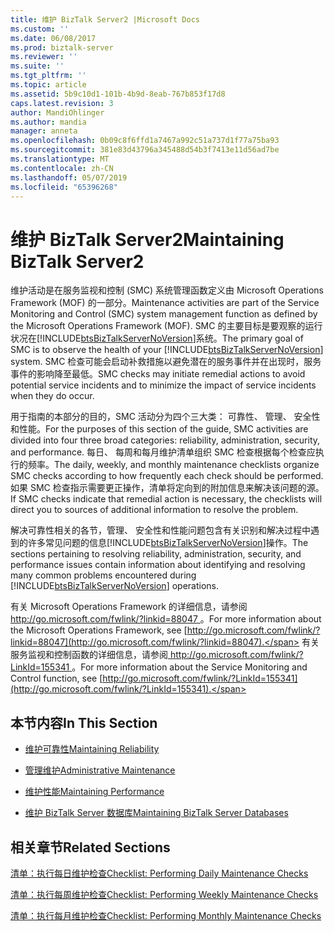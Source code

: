 ```yaml
---
title: 维护 BizTalk Server2 |Microsoft Docs
ms.custom: ''
ms.date: 06/08/2017
ms.prod: biztalk-server
ms.reviewer: ''
ms.suite: ''
ms.tgt_pltfrm: ''
ms.topic: article
ms.assetid: 5b9c10d1-101b-4b9d-8eab-767b853f17d8
caps.latest.revision: 3
author: MandiOhlinger
ms.author: mandia
manager: anneta
ms.openlocfilehash: 0b09c8f6ffd1a7467a992c51a737d1f77a75ba93
ms.sourcegitcommit: 381e83d43796a345488d54b3f7413e11d56ad7be
ms.translationtype: MT
ms.contentlocale: zh-CN
ms.lasthandoff: 05/07/2019
ms.locfileid: "65396268"
---
```

# <a name="maintaining-biztalk-server2"></a><span data-ttu-id="36522-102">维护 BizTalk Server2</span><span class="sxs-lookup"><span data-stu-id="36522-102">Maintaining BizTalk Server2</span></span>
<span data-ttu-id="36522-103">维护活动是在服务监视和控制 (SMC) 系统管理函数定义由 Microsoft Operations Framework (MOF) 的一部分。</span><span class="sxs-lookup"><span data-stu-id="36522-103">Maintenance activities are part of the Service Monitoring and Control (SMC) system management function as defined by the Microsoft Operations Framework (MOF).</span></span> <span data-ttu-id="36522-104">SMC 的主要目标是要观察的运行状况在[!INCLUDE[btsBizTalkServerNoVersion](../includes/btsbiztalkservernoversion-md.md)]系统。</span><span class="sxs-lookup"><span data-stu-id="36522-104">The primary goal of SMC is to observe the health of your [!INCLUDE[btsBizTalkServerNoVersion](../includes/btsbiztalkservernoversion-md.md)] system.</span></span> <span data-ttu-id="36522-105">SMC 检查可能会启动补救措施以避免潜在的服务事件并在出现时，服务事件的影响降至最低。</span><span class="sxs-lookup"><span data-stu-id="36522-105">SMC checks may initiate remedial actions to avoid potential service incidents and to minimize the impact of service incidents when they do occur.</span></span>  
  
 <span data-ttu-id="36522-106">用于指南的本部分的目的，SMC 活动分为四个三大类： 可靠性、 管理、 安全性和性能。</span><span class="sxs-lookup"><span data-stu-id="36522-106">For the purposes of this section of the guide, SMC activities are divided into four three broad categories: reliability, administration, security, and performance.</span></span> <span data-ttu-id="36522-107">每日、 每周和每月维护清单组织 SMC 检查根据每个检查应执行的频率。</span><span class="sxs-lookup"><span data-stu-id="36522-107">The daily, weekly, and monthly maintenance checklists organize SMC checks according to how frequently each check should be performed.</span></span> <span data-ttu-id="36522-108">如果 SMC 检查指示需要更正操作，清单将定向到的附加信息来解决该问题的源。</span><span class="sxs-lookup"><span data-stu-id="36522-108">If SMC checks indicate that remedial action is necessary, the checklists will direct you to sources of additional information to resolve the problem.</span></span>  
  
 <span data-ttu-id="36522-109">解决可靠性相关的各节，管理、 安全性和性能问题包含有关识别和解决过程中遇到的许多常见问题的信息[!INCLUDE[btsBizTalkServerNoVersion](../includes/btsbiztalkservernoversion-md.md)]操作。</span><span class="sxs-lookup"><span data-stu-id="36522-109">The sections pertaining to resolving reliability, administration, security, and performance issues contain information about identifying and resolving many common problems encountered during [!INCLUDE[btsBizTalkServerNoVersion](../includes/btsbiztalkservernoversion-md.md)] operations.</span></span>  
  
 <span data-ttu-id="36522-110">有关 Microsoft Operations Framework 的详细信息，请参阅[ http://go.microsoft.com/fwlink/?linkid=88047 ](http://go.microsoft.com/fwlink/?linkid=88047)。</span><span class="sxs-lookup"><span data-stu-id="36522-110">For more information about the Microsoft Operations Framework, see [http://go.microsoft.com/fwlink/?linkid=88047](http://go.microsoft.com/fwlink/?linkid=88047).</span></span> <span data-ttu-id="36522-111">有关服务监视和控制函数的详细信息，请参阅[ http://go.microsoft.com/fwlink/?LinkId=155341 ](http://go.microsoft.com/fwlink/?LinkId=155341)。</span><span class="sxs-lookup"><span data-stu-id="36522-111">For more information about the Service Monitoring and Control function, see [http://go.microsoft.com/fwlink/?LinkId=155341](http://go.microsoft.com/fwlink/?LinkId=155341).</span></span>  
  
## <a name="in-this-section"></a><span data-ttu-id="36522-112">本节内容</span><span class="sxs-lookup"><span data-stu-id="36522-112">In This Section</span></span>  
  
-   [<span data-ttu-id="36522-113">维护可靠性</span><span class="sxs-lookup"><span data-stu-id="36522-113">Maintaining Reliability</span></span>](../technical-guides/maintaining-reliability.md)  
  
-   [<span data-ttu-id="36522-114">管理维护</span><span class="sxs-lookup"><span data-stu-id="36522-114">Administrative Maintenance</span></span>](../technical-guides/administrative-maintenance.md)  
  
-   [<span data-ttu-id="36522-115">维护性能</span><span class="sxs-lookup"><span data-stu-id="36522-115">Maintaining Performance</span></span>](../technical-guides/maintaining-performance.md)  
  
-   [<span data-ttu-id="36522-116">维护 BizTalk Server 数据库</span><span class="sxs-lookup"><span data-stu-id="36522-116">Maintaining BizTalk Server Databases</span></span>](../technical-guides/maintaining-biztalk-server-databases.md)  
  
## <a name="related-sections"></a><span data-ttu-id="36522-117">相关章节</span><span class="sxs-lookup"><span data-stu-id="36522-117">Related Sections</span></span>  
 [<span data-ttu-id="36522-118">清单：执行每日维护检查</span><span class="sxs-lookup"><span data-stu-id="36522-118">Checklist: Performing Daily Maintenance Checks</span></span>](../technical-guides/checklist-performing-daily-maintenance-checks.md)  
  
 [<span data-ttu-id="36522-119">清单：执行每周维护检查</span><span class="sxs-lookup"><span data-stu-id="36522-119">Checklist: Performing Weekly Maintenance Checks</span></span>](../technical-guides/checklist-performing-weekly-maintenance-checks.md)  
  
 [<span data-ttu-id="36522-120">清单：执行每月维护检查</span><span class="sxs-lookup"><span data-stu-id="36522-120">Checklist: Performing Monthly Maintenance Checks</span></span>](../technical-guides/checklist-performing-monthly-maintenance-checks.md)